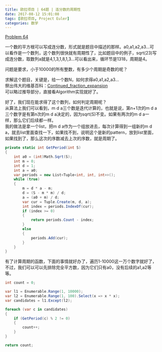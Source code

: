 ```yaml
---
title: 欧拉项目 | 64题 | 连分数的周期性
date: 2017-08-12 15:01:08
tags: [欧拉项目, Project Euler]
categories: 数学
---
```

[Problem 64](https://projecteuler.net/problem=64)

一个数的平方根可以写成连分数，形式就是题目中描述的那样。a0,a1,a2,a3...可以看作是一个数列，这个数列很快就有周期性了，比如题目中的例子，sqrt(23)写成连分数，取数列a就是4,1,3,1,8,1,3...可以看出来，循环节是1318，周期是4。

问题是要求，小于10000的所有整数，有多少个周期是奇数的呢？

求解这个题目，关键是，给一个数N，如何求得a0,a1,a2,a3...  
祭出伟大的维基百科：[Continued_fraction_expansion](https://en.wikipedia.org/wiki/Methods_of_computing_square_roots#Continued_fraction_expansion)  
可以略过推导部分，直接看Algorithm实现就好了。

好了，我们现在能求得了这个数列，如何判定周期呢？  
从算法上我们可以看到，m d a三个数是迭代计算的，也就是说，第n+1次的m d a三个数字是有第n次的m d a决定的，因为sqrt(S)不变。如果有两次的m d a一样，那么它们后续都一样。  
我的做法是拿一个list，把m d a作为一个组放进去，每次计算得到一组新的m d a，就去list里面查找一下，如果找不到，说明这个是新的pattern，放到list里面，如果找到了，那么这次的序数减去上次的序数，就是周期了。  
``` csharp
private static int GetPeriod(int S)
{
    int a0 = (int)Math.Sqrt(S);
    int m = 0;
    int d = 1;
    int a = a0;
    var periods = new List<Tuple<int, int, int>>();
    while (true)
    {
        m = d * a - m;
        d = (S - m * m) / d;
        a = (a0 + m) / d;
        var cur = Tuple.Create(m, d, a);
        int index = periods.IndexOf(cur);
        if (index >= 0)
        {
            return periods.Count - index;
        }
        else
        {
            periods.Add(cur);
        }
    }
}
```

有了计算周期的函数，下面的事情就好办了，遍历1-10000这一万个数字就好了，不过，我们可以可以先排除完全平方数，因为它们只有a0，没有后续的a1,a2等等。
``` csharp
int count = 0;

var l1 = Enumerable.Range(1, 10000);
var l2 = Enumerable.Range(1, 100).Select(x => x * x);
var candidates = l1.Except(l2);

foreach (var c in candidates)
{
    if (GetPeriod(c) % 2 != 0)
    {
        count++;
    }
}

return count;
```